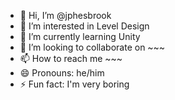 - 👋 Hi, I’m @jphesbrook
- 👀 I’m interested in Level Design
- 🌱 I’m currently learning Unity
- 💞️ I’m looking to collaborate on ~~~
- 📫 How to reach me ~~~
- 😄 Pronouns: he/him
- ⚡ Fun fact: I'm very boring

<!---
jphesbrook/jphesbrook is a ✨ special ✨ repository because its `README.md` (this file) appears on your GitHub profile.
You can click the Preview link to take a look at your changes.
--->
